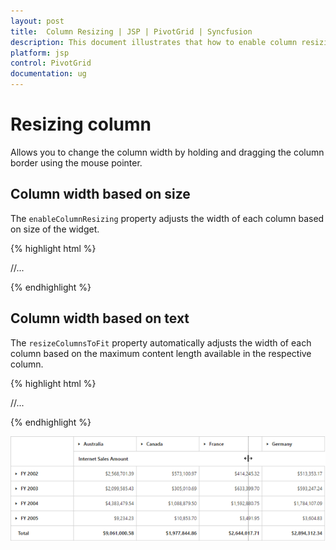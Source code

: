 ```yaml
---
layout: post
title:  Column Resizing | JSP | PivotGrid | Syncfusion
description: This document illustrates that how to enable column resizing feature and its customization through API in JSP PivotGrid control
platform: jsp
control: PivotGrid
documentation: ug
---
```


# Resizing column

Allows you to change the column width by holding and dragging the column border using the mouse pointer.

## Column width based on size

The `enableColumnResizing` property adjusts the width of each column based on size of the widget.

{% highlight html %}

<div class="cols-sample-area">
<ej:pivotGrid id="PivotGrid1" enableColumnResizing="true">
	//...
</ej:pivotGrid>
</div>

{% endhighlight %}

## Column width based on text

The `resizeColumnsToFit` property automatically adjusts the width of each column based on the maximum content length available in the respective column.

{% highlight html %}

<div class="cols-sample-area">
<ej:pivotGrid id="PivotGrid1" resizeColumnsToFit="true">
	//...
</ej:pivotGrid>
</div>

{% endhighlight %}

![](Column-Resizing_images/columnresizing.png)